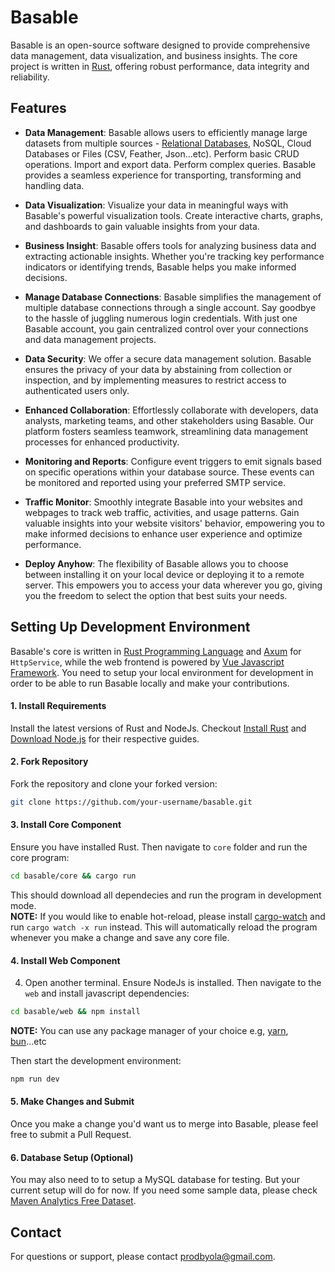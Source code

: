 # Basable

Basable is an open-source software designed to provide comprehensive data management, data visualization, and business insights. The core project is written in [Rust](https://www.rust-lang.org/), offering robust performance, data integrity and reliability.

## Features

- **Data Management**: Basable allows users to efficiently manage large datasets from multiple sources - [Relational Databases](https://www.oracle.com/ng/database/what-is-a-relational-database/#:~:text=In%20a%20relational%20database%2C%20each,the%20relationships%20among%20data%20points.), NoSQL, Cloud Databases or Files (CSV, Feather, Json...etc). Perform basic CRUD operations. Import and export data. Perform complex queries. Basable provides a seamless experience for transporting, transforming and handling data.

- **Data Visualization**: Visualize your data in meaningful ways with Basable's powerful visualization tools. Create interactive charts, graphs, and dashboards to gain valuable insights from your data.

- **Business Insight**: Basable offers tools for analyzing business data and extracting actionable insights. Whether you're tracking key performance indicators or identifying trends, Basable helps you make informed decisions.

- **Manage Database Connections**: Basable simplifies the management of multiple database connections through a single account. Say goodbye to the hassle of juggling numerous login credentials. With just one Basable account, you gain centralized control over your connections and data management projects.

- **Data Security**: We offer a secure data management solution. Basable ensures the privacy of your data by abstaining from collection or inspection, and by implementing measures to restrict access to authenticated users only.

- **Enhanced Collaboration**: Effortlessly collaborate with developers, data analysts, marketing teams, and other stakeholders using Basable. Our platform fosters seamless teamwork, streamlining data management processes for enhanced productivity.

- **Monitoring and Reports**: Configure event triggers to emit signals based on specific operations within your database source. These events can be monitored and reported using your preferred SMTP service.

- **Traffic Monitor**: Smoothly integrate Basable into your websites and webpages to track web traffic, activities, and usage patterns. Gain valuable insights into your website visitors' behavior, empowering you to make informed decisions to enhance user experience and optimize performance.

- **Deploy Anyhow**: The flexibility of Basable allows you to choose between installing it on your local device or deploying it to a remote server. This empowers you to access your data wherever you go, giving you the freedom to select the option that best suits your needs.

## Setting Up Development Environment

Basable's core is written in [Rust Programming Language](https://www.rust-lang.org/) and [Axum](https://github.com/tokio-rs/axum) for `HttpService`, while the web frontend is powered by [Vue Javascript Framework](https://vuejs.org/). You need to setup your local environment for development in order to be able to run Basable locally and make your contributions.

#### 1. Install Requirements
Install the latest versions of Rust and NodeJs. Checkout [Install Rust](https://www.rust-lang.org/tools/install) and [Download Node.js](https://nodejs.org/en/download) for their respective guides.

#### 2. Fork Repository
Fork the repository and clone your forked version:
```bash 
git clone https://github.com/your-username/basable.git
```

#### 3. Install Core Component
Ensure you have installed Rust. Then navigate to `core` folder and run the core program:
```bash
cd basable/core && cargo run
```
This should download all dependecies and run the program in development mode.  
**NOTE:** If you would like to enable hot-reload, please install [cargo-watch](https://crates.io/crates/cargo-watch) and run `cargo watch -x run` instead. This will automatically reload the program whenever you make a change and save any core file.

#### 4. Install Web Component
4. Open another terminal. Ensure NodeJs is installed. Then navigate to the `web` and install javascript dependencies:

```bash
cd basable/web && npm install
```

**NOTE:** You can use any package manager of your choice e.g, [yarn](https://classic.yarnpkg.com/lang/en/docs/install/), [bun](https://bun.sh/docs/installation)...etc

Then start the development environment:
```bash
npm run dev
```

#### 5. Make Changes and Submit
Once you make a change you'd want us to merge into Basable, please feel free to submit a Pull Request.

#### 6. Database Setup (Optional)
You may also need to to setup a MySQL database for testing. But your current setup will do for now. If you need some sample data, please check [Maven Analytics Free Dataset](https://mavenanalytics.io/data-playground).

## Contact
For questions or support, please contact [prodbyola@gmail.com](mailto:prodbyola@gmail.com).